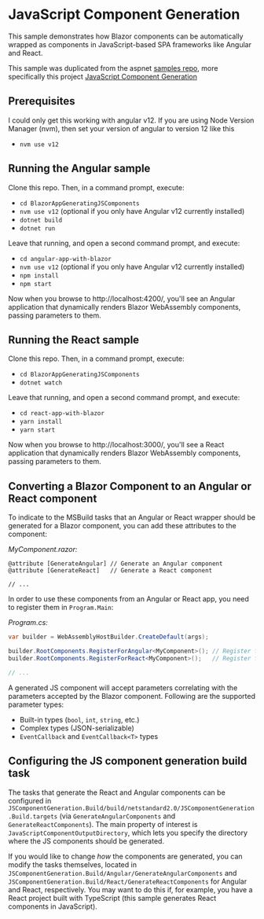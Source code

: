 # JavaScript Component Generation

This sample demonstrates how Blazor components can be automatically wrapped as components in JavaScript-based SPA frameworks like Angular and React.

This sample was duplicated from the aspnet [samples repo](https://github.com/aspnet/samples.git), more specifically this project [JavaScript Component Generation](https://github.com/aspnet/samples/tree/main/samples/aspnetcore/blazor/JSComponentGeneration)

## Prerequisites

I could only get this working with angular v12.  If you are using Node Version Manager (nvm), then set your version of angular to version 12 like this
* `nvm use v12`


## Running the Angular sample

Clone this repo. Then, in a command prompt, execute:

 * `cd BlazorAppGeneratingJSComponents`
 * `nvm use v12`  (optional if you only have Angular v12 currently installed)
 * `dotnet build`
 * `dotnet run`

Leave that running, and open a second command prompt, and execute:

 * `cd angular-app-with-blazor`
 * `nvm use v12`  (optional if you only have Angular v12 currently installed)
 * `npm install`
 * `npm start`

Now when you browse to http://localhost:4200/, you'll see an Angular application that dynamically renders Blazor WebAssembly components, passing parameters to them.

## Running the React sample

Clone this repo. Then, in a command prompt, execute:

 * `cd BlazorAppGeneratingJSComponents`
 * `dotnet watch`

Leave that running, and open a second command prompt, and execute:

 * `cd react-app-with-blazor`
 * `yarn install`
 * `yarn start`

Now when you browse to http://localhost:3000/, you'll see a React application that dynamically renders Blazor WebAssembly components, passing parameters to them.

## Converting a Blazor Component to an Angular or React component
To indicate to the MSBuild tasks that an Angular or React wrapper should be generated for a Blazor component, you can add these attributes to the component:

_MyComponent.razor:_
```razor
@attribute [GenerateAngular] // Generate an Angular component
@attribute [GenerateReact]   // Generate a React component

// ...
```

In order to use these components from an Angular or React app, you need to register them in `Program.Main`:

_Program.cs:_
```csharp
var builder = WebAssemblyHostBuilder.CreateDefault(args);

builder.RootComponents.RegisterForAngular<MyComponent>(); // Register for Angular
builder.RootComponents.RegisterForReact<MyComponent>();   // Register for React

// ...
```

A generated JS component will accept parameters correlating with the parameters accepted by the Blazor component. Following are the supported parameter types:
* Built-in types (`bool`, `int`, `string`, etc.)
* Complex types (JSON-serializable)
* `EventCallback` and `EventCallback<T>` types

## Configuring the JS component generation build task
The tasks that generate the React and Angular components can be configured in `JSComponentGeneration.Build/build/netstandard2.0/JSComponentGeneration.Build.targets` (via `GenerateAngularComponents` and `GenerateReactComponents`). The main property of interest is `JavaScriptComponentOutputDirectory`, which lets you specify the directory where the JS components should be generated.

If you would like to change _how_ the components are generated, you can modify the tasks themselves, located in `JSComponentGeneration.Build/Angular/GenerateAngularComponents` and `JSComponentGeneration.Build/React/GenerateReactComponents` for Angular and React, respectively. You may want to do this if, for example, you have a React project built with TypeScript (this sample generates React components in JavaScript).
